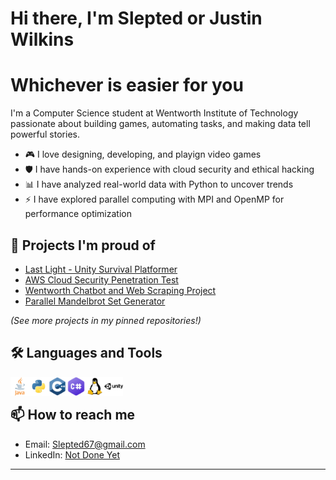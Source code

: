 # Hi there, I'm Slepted or Justin Wilkins
# Whichever is easier for you

I'm a Computer Science student at Wentworth Institute of Technology passionate about building games, automating tasks, and making data tell powerful stories.

- 🎮 I love designing, developing, and playign video games
- 🛡️ I have hands-on experience with cloud security and ethical hacking
- 📊 I have analyzed real-world data with Python to uncover trends
- ⚡ I  have explored parallel computing with MPI and OpenMP for performance optimization

## 📌 Projects I'm proud of
- [Last Light - Unity Survival Platformer](https://github.com/YOURUSERNAME/Last-Light-Unity-Game)
- [AWS Cloud Security Penetration Test](https://github.com/YOURUSERNAME/AWS-Cloud-Security-PenTest)
- [Wentworth Chatbot and Web Scraping Project](https://github.com/YOURUSERNAME/Wentworth-Chatbot-and-WebScraping)
- [Parallel Mandelbrot Set Generator](https://github.com/YOURUSERNAME/Parallel-Mandelbrot-Set-Generator)

_(See more projects in my pinned repositories!)_

## 🛠️ Languages and Tools
<img align="left" alt="Java" width="30px" src="https://raw.githubusercontent.com/github/explore/main/topics/java/java.png" />
<img align="left" alt="Python" width="30px" src="https://raw.githubusercontent.com/github/explore/main/topics/python/python.png" />
<img align="left" alt="C++" width="30px" src="https://raw.githubusercontent.com/github/explore/main/topics/cpp/cpp.png" />
<img align="left" alt="C#" width="30px" src="https://raw.githubusercontent.com/github/explore/main/topics/csharp/csharp.png" />
<img align="left" alt="Linux" width="30px" src="https://raw.githubusercontent.com/github/explore/main/topics/linux/linux.png" />
<img align="left" alt="Unity" width="30px" src="https://raw.githubusercontent.com/github/explore/main/topics/unity/unity.png" />
<br />

## 📫 How to reach me
- Email: Slepted67@gmail.com
- LinkedIn: [Not Done Yet](https://www.linkedin.com/)

---

<!--
**Slepted67/Slepted67** is a ✨ _special_ ✨ repository because its `README.md` (this file) appears on your GitHub profile.

Here are some ideas to get you started:

- 🔭 I’m currently working on ...
- 🌱 I’m currently learning ...
- 👯 I’m looking to collaborate on ...
- 🤔 I’m looking for help with ...
- 💬 Ask me about ...
- 📫 How to reach me: ...
- 😄 Pronouns: ...
- ⚡ Fun fact: ...
-->
